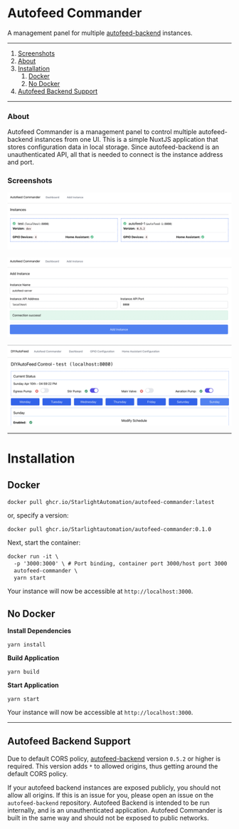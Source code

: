 # Autofeed Commander

A management panel for multiple
[autofeed-backend](https://github.com/starlightautomation/autofeed-backend)
instances.

---

1. [Screenshots](#screenshots)
2. [About](#about)
3. [Installation](#installation)
   1. [Docker](#docker)
   2. [No Docker](#no-docker)
4. [Autofeed Backend Support](#autofeed-backend-support)

---

### About

Autofeed Commander is a management panel to control multiple autofeed-backend
instances from one UI. This is a simple NuxtJS application that stores configuration
data in local storage. Since autofeed-backend is an unauthenticated API, all that is
needed to connect is the instance address and port.

### Screenshots
![Dashboard](./.github/screenshot-dashboard.png)

![Add Instance](./.github/screenshot-add-instance.png)

![Control Instance](./.github/screenshot-instance.png)
 
---

# Installation

## Docker

```
docker pull ghcr.io/StarlightAutomation/autofeed-commander:latest
```
or, specify a version:
```
docker pull ghcr.io/Starlightautomation/autofeed-commander:0.1.0
```

Next, start the container:
```
docker run -it \
  -p '3000:3000' \ # Port binding, container port 3000/host port 3000
  autofeed-commander \
  yarn start
```

Your instance will now be accessible at `http://localhost:3000`.

## No Docker

**Install Dependencies**
```
yarn install
```

**Build Application**
```
yarn build
```

**Start Application**
```
yarn start
```

Your instance will now be accessible at `http://localhost:3000`.

---

## Autofeed Backend Support
Due to default CORS policy, [autofeed-backend](https://github.com/starlightautomation/autofeed-backend)
version `0.5.2` or higher is required. This version adds `*` to allowed origins,
thus getting around the default CORS policy.

If your autofeed backend instances are exposed publicly, you should not allow
all origins. If this is an issue for you, please open an issue on the `autofeed-backend`
repository. Autofeed Backend is intended to be run internally, and is an
unauthenticated application. Autofeed Commander is built in the same way and
should not be exposed to public networks.
